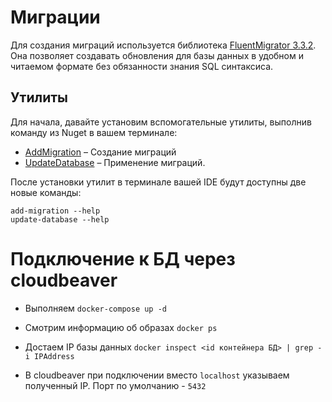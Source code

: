 ﻿# Миграции

Для создания миграций используется библиотека [FluentMigrator 3.3.2](https://fluentmigrator.github.io). Она позволяет создавать обновления для базы данных в удобном и читаемом формате без обязанности знания SQL синтаксиса.

## Утилиты

Для начала, давайте установим вспомогательные утилиты, выполнив команду из Nuget в вашем терминале:

- [AddMigration](https://www.nuget.org/packages/Tenogy.Tools.FluentMigrator.AddMigration) – Создание миграций
- [UpdateDatabase](https://www.nuget.org/packages/Tenogy.Tools.FluentMigrator.UpdateDatabase) – Применение миграций.

После установки утилит в терминале вашей IDE будут доступны две новые команды:

```shell
add-migration --help
update-database --help
```

# Подключение к БД через cloudbeaver

- Выполняем ``docker-compose up -d``

- Смотрим информацию об образах ``docker ps``

- Достаем IP базы данных ``docker inspect <id контейнера БД> | grep -i IPAddress``

- В cloudbeaver при подключении вместо ``localhost`` указываем полученный IP. Порт по умолчанию - ``5432``